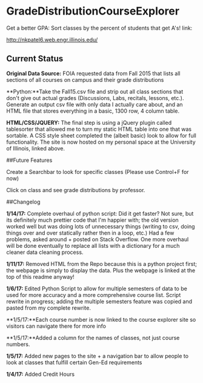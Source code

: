 # GradeDistributionCourseExplorer

Get a better GPA: Sort classes by the percent of students that get A's!
link:

http://nkpatel6.web.engr.illinois.edu/

## Current Status

**Original Data Source:** FOIA requested data from Fall 2015 that lists all sections of all courses on campus and their grade distributions 

**Python:**Take the Fall15.csv file and strip out all class sections that don't give out actual grades (Discussions, Labs, recitals, lessons, etc.). Generate an output csv file with only data I actually care about, and an HTML file that stores everything in a basic, 1300 row, 4 column table.

**HTML/CSS/JQUERY:** The final step is using a jQuery plugin called tablesorter that allowed me to turn my static HTML table into one that was sortable. A CSS style sheet completed the (albeit basic) look to allow for full functionality. The site is now hosted on my personal space at the University of Illinois, linked above.


##Future Features

Create a Searchbar to look for specific classes (Please use Control+F for now)

Click on class and see grade distributions by professor.

##Changelog

**1/14/17:** Complete overhaul of python script: Did it get faster? Not sure, but its definitely much prettier code that I'm happier with; the old version worked well but was doing lots of unnecessary things (writing to csv, doing things over and over statically rather then in a loop, etc.) Had a few problems, asked around + posted on Stack Overflow. One more overhaul will be done eventually to replace all lists with a dictionary for a much cleaner data cleaning process. 

**1/11/17:** Removed HTML from the Repo because this is a python project first; the webpage is simply to display the data. Plus the webpage is linked at the top of this readme anyway!  

**1/6/17:** Edited Python Script to allow for multiple semesters of data to be used for more accuracy and a more comprehensive course list. Script rewrite in progress; adding the multiple semesters feature was copied and pasted from my complete rewrite. 

**1/5/17:**Each course number is now linked to the course explorer site so visitors can navigate there for more info

**1/5/17:**Added a column for the names of classes, not just course numbers. 

**1/5/17:** Added new pages to the site + a navigation bar to allow people to look at classes that fulfill certain Gen-Ed requirements

**1/4/17:** Added Credit Hours

